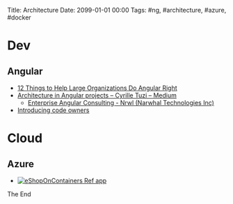 Title: Architecture
Date: 2099-01-01 00:00
Tags: #ng, #architecture, #azure, #docker

# Dev

## Angular

* [12 Things to Help Large Organizations Do Angular Right](https://blog.nrwl.io/12-things-to-help-large-organizations-do-angular-right-f261a798ad6b)
* [Architecture in Angular projects – Cyrille Tuzi – Medium](https://medium.com/@cyrilletuzi/architecture-in-angular-projects-242606567e40)
    * [Enterprise Angular Consulting - Nrwl (Narwhal Technologies Inc)](https://nrwl.io/nx/why-a-workspace)
* [Introducing code owners](https://blog.github.com/2017-07-06-introducing-code-owners/)

# Cloud

## Azure

* [![eShopOnContainers Ref app](https://user-images.githubusercontent.com/1712635/38758862-d4b42498-3f27-11e8-8dad-db60b0fa05d3.png)](https://github.com/dotnet-architecture/eShopOnContainers)


The End